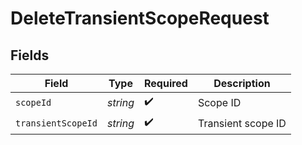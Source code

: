 # DeleteTransientScopeRequest


## Fields

| Field              | Type               | Required           | Description        |
| ------------------ | ------------------ | ------------------ | ------------------ |
| `scopeId`          | *string*           | :heavy_check_mark: | Scope ID           |
| `transientScopeId` | *string*           | :heavy_check_mark: | Transient scope ID |